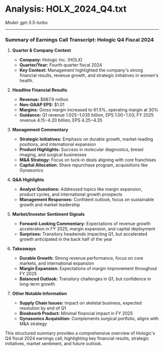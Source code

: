 # Analysis: HOLX_2024_Q4.txt

*Model: gpt-3.5-turbo*

---

### Summary of Earnings Call Transcript: Hologic Q4 Fiscal 2024

1. **Quarter & Company Context**
   - **Company:** Hologic Inc. (HOLX)
   - **Quarter/Year:** Fourth quarter fiscal 2024
   - **Key Context:** Management highlighted the company's strong financial results, revenue growth, and strategic initiatives in women's health.

2. **Headline Financial Results**
   - **Revenue:** $987.9 million
   - **Non-GAAP EPS:** $1.01
   - **Margins:** Gross margin increased to 61.5%, operating margin at 30%
   - **Guidance:** Q1 revenue $1.025-$1.035 billion, EPS $1.00-$1.03; FY 2025 revenue $4.15-$4.20 billion, EPS $4.25-$4.35

3. **Management Commentary**
   - **Strategic Initiatives:** Emphasis on durable growth, market-leading positions, and international expansion
   - **Product Highlights:** Success in molecular diagnostics, breast imaging, and surgical businesses
   - **M&A Strategy:** Focus on tuck-in deals aligning with core franchises
   - **Capital Allocation:** Share repurchase program, acquisitions like Gynasonics

4. **Q&A Highlights**
   - **Analyst Questions:** Addressed topics like margin expansion, product cycles, and international growth prospects
   - **Management Responses:** Confident outlook, focus on sustainable growth and market leadership

5. **Market/Investor Sentiment Signals**
   - **Forward-Looking Commentary:** Expectations of revenue growth acceleration in FY 2025, margin expansion, and capital deployment
   - **Surprises:** Transitory headwinds impacting Q1, but accelerated growth anticipated in the back half of the year

6. **Takeaways**
   - **Durable Growth:** Strong revenue performance, focus on core markets, and international expansion
   - **Margin Expansion:** Expectations of margin improvement throughout FY 2025
   - **Balanced Outlook:** Transitory challenges in Q1, but confidence in long-term growth

7. **Other Notable Information**
   - **Supply Chain Issues:** Impact on skeletal business, expected resolution by end of Q1
   - **Bioabsorb Product:** Minimal financial impact in FY 2025
   - **Gynasonics Acquisition:** Complements surgical portfolio, aligns with M&A strategy

This structured summary provides a comprehensive overview of Hologic's Q4 fiscal 2024 earnings call, highlighting key financial results, strategic initiatives, market sentiment, and future outlook.